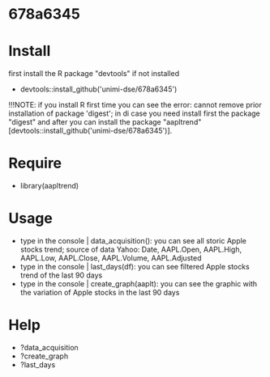 # 678a6345

# Install
first install the R package "devtools" if not installed

* devtools::install_github('unimi-dse/678a6345')

!!!NOTE: if you install R first time you can see the error: cannot remove prior installation of package 'digest'; in di case you need install first the package "digest" and after you can install the package "aapltrend" [devtools::install_github('unimi-dse/678a6345')].

# Require
* library(aapltrend)

# Usage
* type in the console | data_acquisition(): you can see all storic Apple stocks trend; source of data Yahoo: Date, AAPL.Open, AAPL.High, AAPL.Low, AAPL.Close, AAPL.Volume, AAPL.Adjusted
* type in the console | last_days(df): you can see filtered Apple stocks trend of the last 90 days
* type in the console | create_graph(aaplt): you can see the graphic with the variation of Apple stocks in the last 90 days 

# Help
* ?data_acquisition
* ?create_graph
* ?last_days

